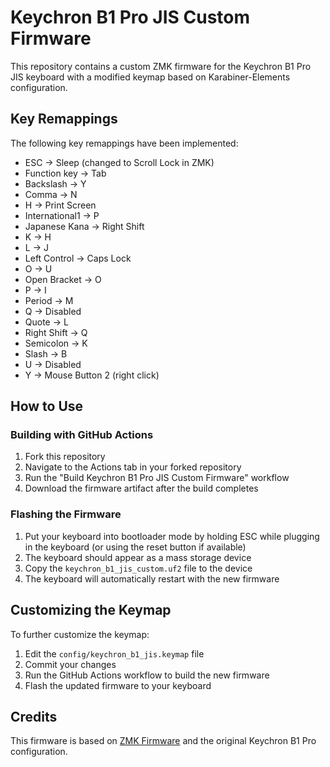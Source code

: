 # Keychron B1 Pro JIS Custom Firmware

This repository contains a custom ZMK firmware for the Keychron B1 Pro JIS keyboard with a modified keymap based on Karabiner-Elements configuration.

## Key Remappings

The following key remappings have been implemented:

- ESC → Sleep (changed to Scroll Lock in ZMK)
- Function key → Tab
- Backslash → Y
- Comma → N
- H → Print Screen
- International1 → P
- Japanese Kana → Right Shift
- K → H
- L → J
- Left Control → Caps Lock
- O → U
- Open Bracket → O
- P → I
- Period → M
- Q → Disabled
- Quote → L
- Right Shift → Q
- Semicolon → K
- Slash → B
- U → Disabled
- Y → Mouse Button 2 (right click)

## How to Use

### Building with GitHub Actions

1. Fork this repository
2. Navigate to the Actions tab in your forked repository
3. Run the "Build Keychron B1 Pro JIS Custom Firmware" workflow
4. Download the firmware artifact after the build completes

### Flashing the Firmware

1. Put your keyboard into bootloader mode by holding ESC while plugging in the keyboard (or using the reset button if available)
2. The keyboard should appear as a mass storage device
3. Copy the `keychron_b1_jis_custom.uf2` file to the device
4. The keyboard will automatically restart with the new firmware

## Customizing the Keymap

To further customize the keymap:

1. Edit the `config/keychron_b1_jis.keymap` file
2. Commit your changes
3. Run the GitHub Actions workflow to build the new firmware
4. Flash the updated firmware to your keyboard

## Credits

This firmware is based on [ZMK Firmware](https://zmk.dev/) and the original Keychron B1 Pro configuration.